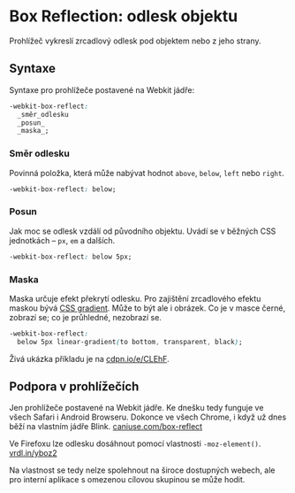 Box Reflection: odlesk objektu
==============================

Prohlížeč vykreslí zrcadlový odlesk pod objektem nebo z jeho strany.

Syntaxe
-------

Syntaxe pro prohlížeče postavené na Webkit jádře:

```css
-webkit-box-reflect:
  _směr_odlesku
  _posun_
  _maska_;
```

### Směr odlesku

Povinná položka, která může nabývat hodnot `above`, `below`, `left` nebo `right`.

```css
-webkit-box-reflect: below;
```

### Posun

Jak moc se odlesk vzdálí od původního objektu. Uvádí se v běžných CSS jednotkách – `px`, `em` a dalších.

```css
-webkit-box-reflect: below 5px;
```

### Maska

Maska určuje efekt překrytí odlesku. Pro zajištění zrcadlového efektu maskou bývá [CSS gradient](css3-gradients.md). Může to být ale i obrázek. Co je v masce černé, zobrazí se; co je průhledné, nezobrazí se.

```css
-webkit-box-reflect:
  below 5px linear-gradient(to bottom, transparent, black);
```

Živá ukázka příkladu je na [cdpn.io/e/CLEhF](http://cdpn.io/e/CLEhF).

Podpora v prohlížečích
----------------------

Jen prohlížeče postavené na Webkit jádře. Ke dnešku tedy funguje ve všech Safari i Android Browseru. Dokonce ve všech Chrome, i když už dnes běží na vlastním jádře Blink. [caniuse.com/box-reflect](http://caniuse.com/box-reflect)

Ve Firefoxu lze odlesku dosáhnout pomocí vlastnosti `-moz-element()`. [vrdl.in/yboz2](http://lea.verou.me/2011/06/css-reflections-for-firefox-with-moz-element-and-svg-masks/)

Na vlastnost se tedy nelze spolehnout na široce dostupných webech, ale pro interní aplikace s omezenou cílovou skupinou se může hodit.

